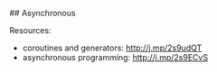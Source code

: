 
## Asynchronous

Resources:

- coroutines and generators: http://j.mp/2s9udQT
- asynchronous programming: http://j.mp/2s9ECvS
